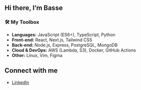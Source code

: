 ## Hi there, I’m Basse

### 🛠️ My Toolbox

- **Languages:** JavaScript (ES6+), TypeScript, Python  
- **Front-end:** React, Next.js, Tailwind CSS  
- **Back-end:** Node.js, Express, PostgreSQL, MongoDB  
- **Cloud & DevOps:** AWS (Lambda, S3), Docker, GitHub Actions  
- **Other:** Linux, Vim, Figma

## Connect with me 
- [LinkedIn](https://www.linkedin.com/in/bassem-saeed-7b4a61298/)
  

